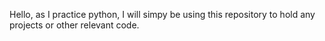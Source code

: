 Hello, as I practice python, I will simpy be using this repository to hold any projects or other relevant code.
